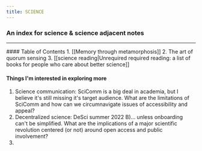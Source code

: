 ```yaml
---
title: SCIENCE
---
```

### An index for science & science adjacent notes
<hr>
#### Table of Contents
1. [[Memory through metamorphosis]]
2. The art of quorum sensing
3. [[science reading|Unrequired required reading: a list of books for people who care about better science]]


#### Things I'm interested in exploring more
1. Science communication: SciComm is a big deal in academia, but I believe it's still missing it's target audience. What are the limitations of SciComm and how can we circumnavigate issues of accessibility and appeal?
2. Decentralized science: DeSci summer 2022 B)... unless onboarding can't be simplified. What are the implications of a major scientific revolution centered (or not) around open access and public involvement?
3. 
